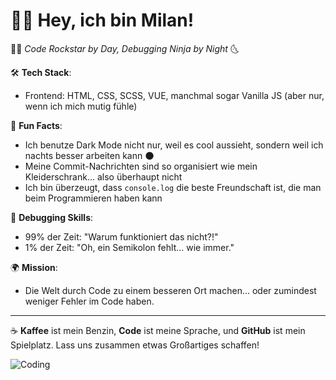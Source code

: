 # 🧑‍💻 Hey, ich bin Milan!

👨‍🎤 *Code Rockstar by Day, Debugging Ninja by Night* 🌜

🛠️ **Tech Stack**:
- Frontend: HTML, CSS, SCSS, VUE, manchmal sogar Vanilla JS (aber nur, wenn ich mich mutig fühle)

🎨 **Fun Facts**:
- Ich benutze Dark Mode nicht nur, weil es cool aussieht, sondern weil ich nachts besser arbeiten kann 🌑
- Meine Commit-Nachrichten sind so organisiert wie mein Kleiderschrank... also überhaupt nicht
- Ich bin überzeugt, dass `console.log` die beste Freundschaft ist, die man beim Programmieren haben kann

🐛 **Debugging Skills**:
- 99% der Zeit: "Warum funktioniert das nicht?!"
- 1% der Zeit: "Oh, ein Semikolon fehlt... wie immer."

🌍 **Mission**:
- Die Welt durch Code zu einem besseren Ort machen... oder zumindest weniger Fehler im Code haben.

---

☕ **Kaffee** ist mein Benzin, **Code** ist meine Sprache, und **GitHub** ist mein Spielplatz. Lass uns zusammen etwas Großartiges schaffen!

![Coding](https://media.giphy.com/media/LmNwrBhejkK9EFP504/giphy.gif)
